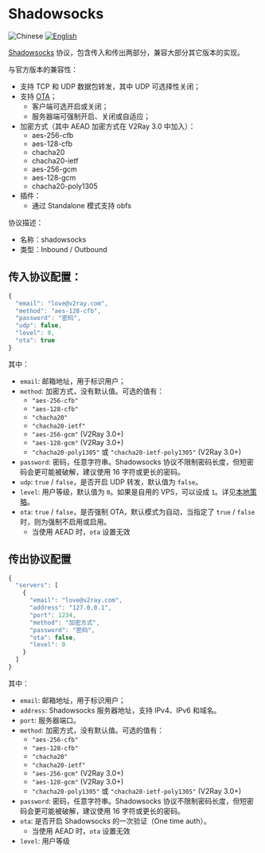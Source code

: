 # Shadowsocks

![Chinese](../../resources/chinesec.svg) [![English](../../resources/english.svg)](https://www.v2ray.com/en/configuration/protocols/shadowsocks.html)

[Shadowsocks](https://zh.wikipedia.org/wiki/Shadowsocks) 协议，包含传入和传出两部分，兼容大部分其它版本的实现。

与官方版本的兼容性：

* 支持 TCP 和 UDP 数据包转发，其中 UDP 可选择性关闭；
* 支持 [OTA](https://shadowsocks.org/en/spec/one-time-auth.html)；
  * 客户端可选开启或关闭；
  * 服务器端可强制开启、关闭或自适应；
* 加密方式（其中 AEAD 加密方式在 V2Ray 3.0 中加入）：
  * aes-256-cfb
  * aes-128-cfb
  * chacha20
  * chacha20-ietf
  * aes-256-gcm
  * aes-128-gcm
  * chacha20-poly1305
* 插件：
  * 通过 Standalone 模式支持 obfs

协议描述：

* 名称：shadowsocks
* 类型：Inbound / Outbound

## 传入协议配置：

```javascript
{
  "email": "love@v2ray.com",
  "method": "aes-128-cfb",
  "password": "密码",
  "udp": false,
  "level": 0,
  "ota": true
}
```

其中：

* `email`: 邮箱地址，用于标识用户；
* `method`: 加密方式，没有默认值。可选的值有：
  * `"aes-256-cfb"`
  * `"aes-128-cfb"`
  * `"chacha20"`
  * `"chacha20-ietf"`
  * `"aes-256-gcm"` (V2Ray 3.0+)
  * `"aes-128-gcm"` (V2Ray 3.0+)
  * `"chacha20-poly1305"` 或 `"chacha20-ietf-poly1305"` (V2Ray 3.0+)
* `password`: 密码，任意字符串。Shadowsocks 协议不限制密码长度，但短密码会更可能被破解，建议使用 16 字符或更长的密码。
* `udp`: `true` / `false`，是否开启 UDP 转发，默认值为 `false`。
* `level`: 用户等级，默认值为 `0`。如果是自用的 VPS，可以设成 `1`。详见[本地策略](policy.md)。
* `ota`: `true` / `false`，是否强制 OTA，默认模式为自动，当指定了 `true` / `false` 时，则为强制不启用或启用。
  * 当使用 AEAD 时，`ota` 设置无效

## 传出协议配置

```javascript
{
  "servers": [
    {
      "email": "love@v2ray.com",
      "address": "127.0.0.1",
      "port": 1234,
      "method": "加密方式",
      "password": "密码",
      "ota": false,
      "level": 0
    }
  ]
}
```

其中：

* `email`: 邮箱地址，用于标识用户；
* `address`: Shadowsocks 服务器地址，支持 IPv4、IPv6 和域名。
* `port`: 服务器端口。
* `method`: 加密方式，没有默认值。可选的值有：
  * `"aes-256-cfb"`
  * `"aes-128-cfb"`
  * `"chacha20"`
  * `"chacha20-ietf"`
  * `"aes-256-gcm"` (V2Ray 3.0+)
  * `"aes-128-gcm"` (V2Ray 3.0+)
  * `"chacha20-poly1305"` 或 `"chacha20-ietf-poly1305"` (V2Ray 3.0+)
* `password`: 密码，任意字符串。Shadowsocks 协议不限制密码长度，但短密码会更可能被破解，建议使用 16 字符或更长的密码。
* `ota`: 是否开启 Shadowsocks 的一次验证（One time auth）。
  * 当使用 AEAD 时，`ota` 设置无效
* `level`: 用户等级
